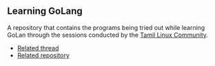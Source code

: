 ## Learning GoLang

A repository that contains the programs being tried out while
learning GoLan through the sessions conducted by the [Tamil Linux
Community](https://forums.tamillinuxcommunity.org/).

- [Related thread](https://forums.tamillinuxcommunity.org/t/lets-learn-golang/1725)
- [Related repository](https://gitlab.com/mohan43u/letslearngolangdocs/)
